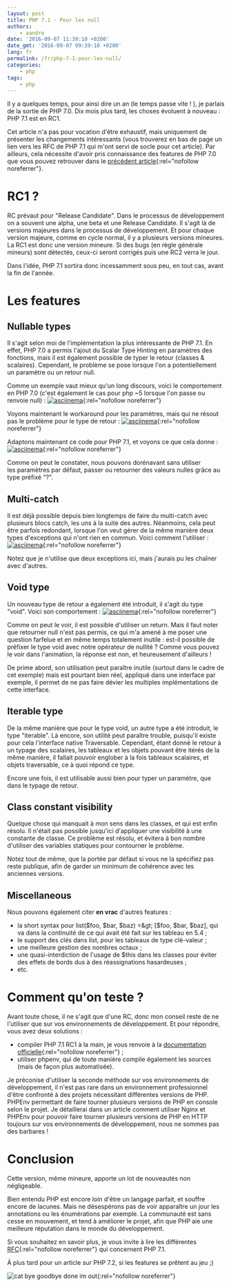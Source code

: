 ```yaml
---
layout: post
title: PHP 7.1 - Pour les null
authors: 
    - aandre
date: '2016-09-07 11:39:10 +0200'
date_gmt: '2016-09-07 09:39:10 +0200'
lang: fr
permalink: /fr/php-7-1-pour-les-null/
categories:
    - php
tags:
    - php
---
```

Il y a quelques temps, pour ainsi dire un an (le temps passe vite ! ), je parlais de la sortie de PHP 7.0. Dix mois plus tard, les choses évoluent à nouveau : PHP 7.1 est en RC1.

Cet article n'a pas pour vocation d'être exhaustif, mais uniquement de présenter les changements intéressants (vous trouverez en bas de page un lien vers les RFC de PHP 7.1 qui m'ont servi de socle pour cet article). Par ailleurs, cela nécessite d'avoir pris connaissance des features de PHP 7.0 que vous pouvez retrouver dans le [précédent article](https://blog.eleven-labs.com/fr/php-7-petit-guide-qui-ne-trompe-pas/){:rel="nofollow noreferrer"}.

# RC1 ?

RC prévaut pour "Release Candidate". Dans le processus de développement on a souvent une alpha, une beta et une Release Candidate. Il s'agit là de versions majeures dans le processus de développement. Et pour chaque version majeure, comme en cycle normal, il y a plusieurs versions mineures. La RC1 est donc une version mineure. Si des bugs (en règle générale mineurs) sont détectés, ceux-ci seront corrigés puis une RC2 verra le jour.

Dans l'idée, PHP 7.1 sortira donc incessamment sous peu, en tout cas, avant la fin de l'année.

# Les features

## Nullable types

Il s'agit selon moi de l'implémentation la plus intéressante de PHP 7.1. En effet, PHP 7.0 a permis l'ajout du Scalar Type Hinting en paramètres des fonctions, mais il est également possible de typer le retour (classes &amp; scalaires). Cependant, le problème se pose lorsque l'on a potentiellement un paramètre ou un retour null.

Comme un exemple vaut mieux qu'un long discours, voici le comportement en PHP 7.0 (c'est également le cas pour php ~5 lorsque l'on passe ou renvoie null) :
[![asciinema](https://asciinema.org/a/84925.png)](https://asciinema.org/a/84925){:rel="nofollow noreferrer"}

Voyons maintenant le workaround pour les paramètres, mais qui ne résout pas le problème pour le type de retour :
[![asciinema](https://asciinema.org/a/84927.png)](https://asciinema.org/a/84927){:rel="nofollow noreferrer"}

Adaptons maintenant ce code pour PHP 7.1, et voyons ce que cela donne :
[![asciinema](https://asciinema.org/a/84926.png)](https://asciinema.org/a/84926){:rel="nofollow noreferrer"}

Comme on peut le constater, nous pouvons dorénavant sans utiliser les paramètres par défaut, passer ou retourner des valeurs nulles grâce au type préfixé "?".

## Multi-catch

Il est déjà possible depuis bien longtemps de faire du multi-catch avec plusieurs blocs catch, les uns à la suite des autres. Néanmoins, cela peut être parfois redondant, lorsque l'on veut gérer de la même manière deux types d'exceptions qui n'ont rien en commun. Voici comment l'utiliser :
[![asciinema](https://asciinema.org/a/84954.png)](https://asciinema.org/a/84954){:rel="nofollow noreferrer"}

Notez que je n'utilise que deux exceptions ici, mais j'aurais pu les chaîner avec d'autres.

## Void type

Un nouveau type de retour a également été introduit, il s'agit du type "void". Voici son comportement :
[![asciinema](https://asciinema.org/a/84952.png)](https://asciinema.org/a/84952){:rel="nofollow noreferrer"}

Comme on peut le voir, il est possible d'utiliser un return. Mais il faut noter que retourner null n'est pas permis, ce qui m'a amené à me poser une question farfelue et en même temps totalement inutile : est-il possible de préfixer le type void avec notre opérateur de nullité ? Comme vous pouvez le voir dans l'animation, la réponse est non, et heureusement d'ailleurs !

De prime abord, son utilisation peut paraître inutile (surtout dans le cadre de cet exemple) mais est pourtant bien réel, appliqué dans une interface par exemple, il permet de ne pas faire dévier les multiples implémentations de cette interface.

## Iterable type

De la même manière que pour le type void, un autre type a été introduit, le type "iterable". Là encore, son utilité peut paraître trouble, puisqu'il existe pour cela l'interface native Traversable. Cependant, étant donné le retour à un typage des scalaires, les tableaux et les objets pouvant être itérés de la même manière, il fallait pouvoir englober à la fois tableaux scalaires, et objets traversable, ce à quoi répond ce type.

Encore une fois, il est utilisable aussi bien pour typer un paramètre, que dans le typage de retour.

## Class constant visibility

Quelque chose qui manquait à mon sens dans les classes, et qui est enfin résolu. Il n'était pas possible jusqu'ici d'appliquer une visibilité à une constante de classe. Ce problème est résolu, et évitera à bon nombre d'utiliser des variables statiques pour contourner le problème.

Notez tout de même, que la portée par défaut si vous ne la spécifiez pas reste publique, afin de garder un minimum de cohérence avec les anciennes versions.

## Miscellaneous

Nous pouvons également citer **en vrac** d'autres features :
- la short syntax pour list($foo, $bar, $baz) =&gt; [$foo, $bar, $baz], qui va dans la continuité de ce qui avait été fait sur les tableau en 5.4 ;
- le support des clés dans list, pour les tableaux de type clé-valeur ;
- une meilleure gestion des nombres octaux ;
- une quasi-interdiction de l'usage de $this dans les classes pour éviter des effets de bords dus à des réassignations hasardeuses ;
- etc.

# Comment qu'on teste ?

Avant toute chose, il ne s'agit que d'une RC, donc mon conseil reste de ne l'utiliser que sur vos environnements de développement. Et pour répondre, vous avez deux solutions :

- compiler PHP 7.1 RC1 à la main, je vous renvoie à la [documentation officielle](http://php.net/manual/fr/install.windows.building.php){:rel="nofollow noreferrer"} ;
- utiliser phpenv, qui de toute manière compile également les sources (mais de façon plus automatisée).

Je préconise d'utiliser la seconde méthode sur vos environnements de développement, il n'est pas rare dans un environnement professionnel d'être confronté à des projets nécessitant différentes versions de PHP. PHPEnv permettant de faire tourner plusieurs versions de PHP en console selon le projet. Je détaillerai dans un article comment utiliser Nginx et PHPEnv pour pouvoir faire tourner plusieurs versions de PHP en HTTP toujours sur vos environnements de développement, nous ne sommes pas des barbares !

# Conclusion

Cette version, même mineure, apporte un lot de nouveautés non négligeable.

Bien entendu PHP est encore loin d'être un langage parfait, et souffre encore de lacunes. Mais ne désespérons pas de voir apparaître un jour les annotations ou les énumérations par exemple. La communauté est sans cesse en mouvement, et tend à améliorer le projet, afin que PHP aie une meilleure réputation dans le monde du développement.

Si vous souhaitez en savoir plus, je vous invite à lire les différentes [RFC](https://wiki.php.net/rfc#php_71){:rel="nofollow noreferrer"} qui concernent PHP 7.1.

À plus tard pour un article sur PHP 7.2, si les features se prêtent au jeu ;)

![cat bye goodbye done im out](https://media.giphy.com/media/iPiUxztIL4Sl2/giphy.gif){:rel="nofollow noreferrer"}